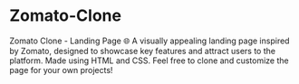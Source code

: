 # Zomato-Clone
Zomato Clone - Landing Page 🌐 A visually appealing landing page inspired by Zomato, designed to showcase key features and attract users to the platform. Made using HTML and CSS. Feel free to clone and customize the page for your own projects!
